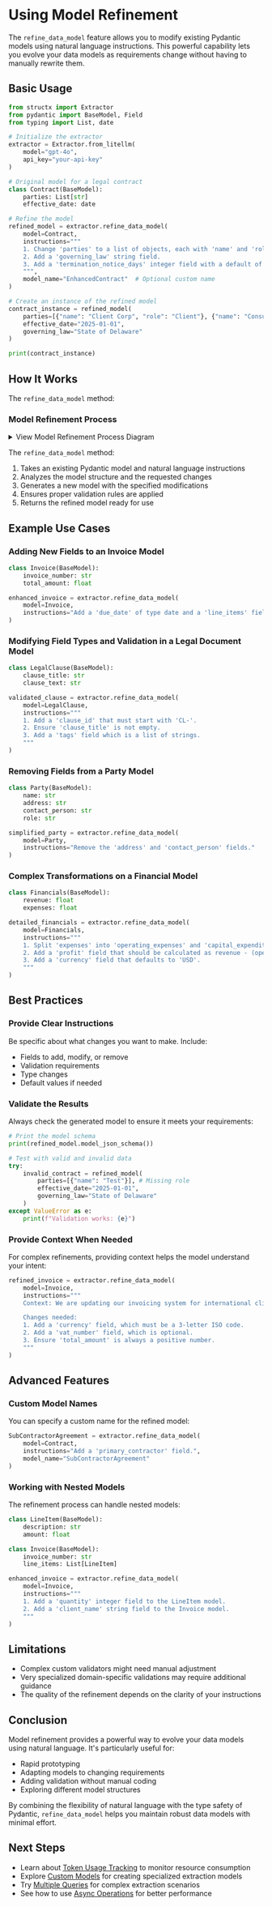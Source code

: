 # Using Model Refinement

The `refine_data_model` feature allows you to modify existing Pydantic models
using natural language instructions. This powerful capability lets you evolve
your data models as requirements change without having to manually rewrite them.

## Basic Usage

```python
from structx import Extractor
from pydantic import BaseModel, Field
from typing import List, date

# Initialize the extractor
extractor = Extractor.from_litellm(
    model="gpt-4o",
    api_key="your-api-key"
)

# Original model for a legal contract
class Contract(BaseModel):
    parties: List[str]
    effective_date: date

# Refine the model
refined_model = extractor.refine_data_model(
    model=Contract,
    instructions="""
    1. Change 'parties' to a list of objects, each with 'name' and 'role' fields.
    2. Add a 'governing_law' string field.
    3. Add a 'termination_notice_days' integer field with a default of 30.
    """,
    model_name="EnhancedContract"  # Optional custom name
)

# Create an instance of the refined model
contract_instance = refined_model(
    parties=[{"name": "Client Corp", "role": "Client"}, {"name": "Consultant LLC", "role": "Consultant"}],
    effective_date="2025-01-01",
    governing_law="State of Delaware"
)

print(contract_instance)
```

## How It Works

The `refine_data_model` method:

### Model Refinement Process

<details>
<summary>View Model Refinement Process Diagram</summary>

```mermaid
graph LR
    A[Original Model] --> B[Analyze Structure]
    B --> C[Parse Instructions]
    C --> D[Generate New Schema]
    D --> E[Create Refined Model]
    E --> F[Validate Changes]
    F --> G[Return New Model]

    subgraph "Analysis Phase"
        B1[Extract Fields] --> B2[Identify Types]
        B2 --> B3[Map Relationships]
    end

    subgraph "Refinement Phase"
        C1[Parse Commands] --> C2[Plan Changes]
        C2 --> C3[Apply Modifications]
    end

    subgraph "Generation Phase"
        D1[Build Schema] --> D2[Define Types]
        D2 --> D3[Add Validation]
    end

    B --> B1
    C --> C1
    D --> D1
```

</details>

The `refine_data_model` method:

1. Takes an existing Pydantic model and natural language instructions
2. Analyzes the model structure and the requested changes
3. Generates a new model with the specified modifications
4. Ensures proper validation rules are applied
5. Returns the refined model ready for use

## Example Use Cases

### Adding New Fields to an Invoice Model

```python
class Invoice(BaseModel):
    invoice_number: str
    total_amount: float

enhanced_invoice = extractor.refine_data_model(
    model=Invoice,
    instructions="Add a 'due_date' of type date and a 'line_items' field that is a list of strings."
)
```

### Modifying Field Types and Validation in a Legal Document Model

```python
class LegalClause(BaseModel):
    clause_title: str
    clause_text: str

validated_clause = extractor.refine_data_model(
    model=LegalClause,
    instructions="""
    1. Add a 'clause_id' that must start with 'CL-'.
    2. Ensure 'clause_title' is not empty.
    3. Add a 'tags' field which is a list of strings.
    """
)
```

### Removing Fields from a Party Model

```python
class Party(BaseModel):
    name: str
    address: str
    contact_person: str
    role: str

simplified_party = extractor.refine_data_model(
    model=Party,
    instructions="Remove the 'address' and 'contact_person' fields."
)
```

### Complex Transformations on a Financial Model

```python
class Financials(BaseModel):
    revenue: float
    expenses: float

detailed_financials = extractor.refine_data_model(
    model=Financials,
    instructions="""
    1. Split 'expenses' into 'operating_expenses' and 'capital_expenditures'.
    2. Add a 'profit' field that should be calculated as revenue - (operating_expenses + capital_expenditures).
    3. Add a 'currency' field that defaults to 'USD'.
    """
)
```

## Best Practices

### Provide Clear Instructions

Be specific about what changes you want to make. Include:

- Fields to add, modify, or remove
- Validation requirements
- Type changes
- Default values if needed

### Validate the Results

Always check the generated model to ensure it meets your requirements:

```python
# Print the model schema
print(refined_model.model_json_schema())

# Test with valid and invalid data
try:
    invalid_contract = refined_model(
        parties=[{"name": "Test"}], # Missing role
        effective_date="2025-01-01",
        governing_law="State of Delaware"
    )
except ValueError as e:
    print(f"Validation works: {e}")
```

### Provide Context When Needed

For complex refinements, providing context helps the model understand your
intent:

```python
refined_invoice = extractor.refine_data_model(
    model=Invoice,
    instructions="""
    Context: We are updating our invoicing system for international clients.

    Changes needed:
    1. Add a 'currency' field, which must be a 3-letter ISO code.
    2. Add a 'vat_number' field, which is optional.
    3. Ensure 'total_amount' is always a positive number.
    """
)
```

## Advanced Features

### Custom Model Names

You can specify a custom name for the refined model:

```python
SubContractorAgreement = extractor.refine_data_model(
    model=Contract,
    instructions="Add a 'primary_contractor' field.",
    model_name="SubContractorAgreement"
)
```

### Working with Nested Models

The refinement process can handle nested models:

```python
class LineItem(BaseModel):
    description: str
    amount: float

class Invoice(BaseModel):
    invoice_number: str
    line_items: List[LineItem]

enhanced_invoice = extractor.refine_data_model(
    model=Invoice,
    instructions="""
    1. Add a 'quantity' integer field to the LineItem model.
    2. Add a 'client_name' string field to the Invoice model.
    """
)
```

## Limitations

- Complex custom validators might need manual adjustment
- Very specialized domain-specific validations may require additional guidance
- The quality of the refinement depends on the clarity of your instructions

## Conclusion

Model refinement provides a powerful way to evolve your data models using
natural language. It's particularly useful for:

- Rapid prototyping
- Adapting models to changing requirements
- Adding validation without manual coding
- Exploring different model structures

By combining the flexibility of natural language with the type safety of
Pydantic, `refine_data_model` helps you maintain robust data models with minimal
effort.

## Next Steps

- Learn about [Token Usage Tracking](../guides/token-tracking.md) to monitor
  resource consumption
- Explore [Custom Models](../guides/custom-models.md) for creating specialized
  extraction models
- Try [Multiple Queries](../guides/multiple-queries.md) for complex extraction
  scenarios
- See how to use [Async Operations](../guides/async-operations.md) for better
  performance
